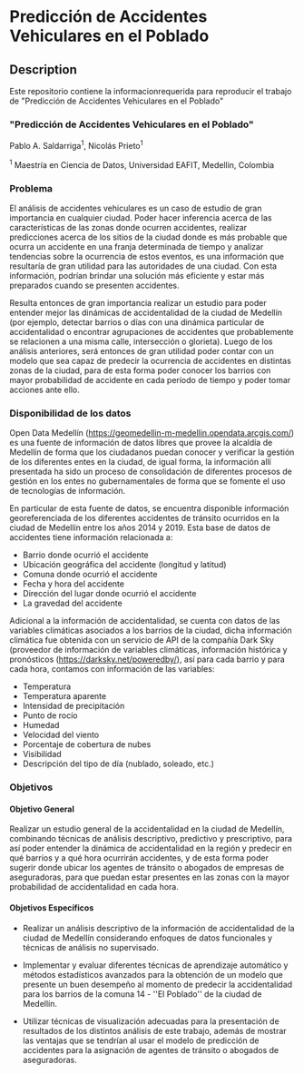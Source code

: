 Predicción de Accidentes Vehiculares en el Poblado
=======================================================================================


## Description

Este repositorio contiene la informacionrequerida para reproducir el trabajo de "Predicción de Accidentes Vehiculares en el Poblado"

### "Predicción de Accidentes Vehiculares en el Poblado"

Pablo A. Saldarriga<sup>1</sup>, Nicolás Prieto<sup>1</sup>

<sup>1</sup> Maestría en Ciencia de Datos, Universidad EAFIT, Medellin, Colombia


### Problema 

El análisis de accidentes vehiculares es un caso de estudio de gran importancia en cualquier ciudad. Poder hacer inferencia acerca de las características de las zonas donde ocurren accidentes, realizar predicciones acerca de los sitios de la ciudad donde es más probable que ocurra un accidente en una franja determinada de tiempo y analizar tendencias sobre la ocurrencia de estos eventos, es una información que resultaría de gran utilidad para las autoridades de una ciudad. Con esta información, podrían brindar una solución más eficiente y estar más preparados cuando se presenten accidentes.

Resulta entonces de gran importancia realizar un estudio para poder entender mejor las dinámicas de accidentalidad de la ciudad de Medellín (por ejemplo, detectar barrios o días con una dinámica particular de accidentalidad o encontrar agrupaciones de accidentes que probablemente se relacionen a una misma calle, intersección o glorieta). Luego de los análisis anteriores, será entonces de gran utilidad poder contar con un modelo que sea capaz de predecir la ocurrencia de accidentes en distintas zonas de la ciudad, para de esta forma poder conocer los barrios con mayor probabilidad de accidente en cada período de tiempo y poder tomar acciones ante ello.

### Disponibilidad de los datos

Open Data Medellín (https://geomedellin-m-medellin.opendata.arcgis.com/) es una fuente de información de datos libres que provee la alcaldía de Medellín de forma que los ciudadanos puedan conocer y verificar la gestión de los diferentes entes en la ciudad, de igual forma, la información allí presentada ha sido un proceso de consolidación de diferentes procesos de gestión en los entes no gubernamentales de forma que se fomente el uso de tecnologías de información.

En particular de esta fuente de datos, se encuentra disponible información georeferenciada de los diferentes accidentes de tránsito ocurridos en la ciudad de Medellín entre los años 2014 y 2019. Esta base de datos de accidentes tiene información relacionada a:

- Barrio donde ocurrió el accidente
- Ubicación geográfica del accidente (longitud y latitud)
- Comuna donde ocurrió el accidente
- Fecha y hora del accidente
- Dirección del lugar donde ocurrió el accidente
- La gravedad del accidente

Adicional a la información de accidentalidad, se cuenta con datos de las variables climáticas asociados a los barrios de la ciudad, dicha información climática fue obtenida con un servicio de API de la compañía Dark Sky (proveedor de información de variables climáticas, información histórica y pronósticos (https://darksky.net/poweredby/), así para cada barrio y para cada hora, contamos con información de las variables:

- Temperatura
- Temperatura aparente
- Intensidad de precipitación
- Punto de rocío
- Humedad
- Velocidad del viento
- Porcentaje de cobertura de nubes
- Visibilidad 
- Descripción del tipo de día (nublado, soleado, etc.)

### Objetivos

#### Objetivo General

Realizar un estudio general de la accidentalidad en la ciudad de Medellín, combinando técnicas de análisis descriptivo, predictivo y prescriptivo, para así poder entender la dinámica de accidentalidad en la región y predecir en qué barrios y a qué hora ocurrirán accidentes, y de esta forma poder sugerir donde ubicar los agentes de tránsito o abogados de empresas de aseguradoras, para que puedan estar presentes en las zonas con la mayor probabilidad de accidentalidad en cada hora.

#### Objetivos Específicos

- Realizar un análisis descriptivo de la información de accidentalidad de la ciudad de Medellín considerando enfoques de datos funcionales y técnicas de análisis no supervisado.

- Implementar y evaluar diferentes técnicas de aprendizaje automático y métodos estadísticos avanzados para la obtención de un modelo que presente un buen desempeño al momento de predecir la accidentalidad para los barrios de la comuna 14 - ''El Poblado'' de la ciudad de Medellín.
    
- Utilizar técnicas de visualización adecuadas para la presentación de resultados de los distintos análisis de este trabajo, además de mostrar las ventajas que se tendrían al usar el modelo de predicción de accidentes para la asignación de agentes de tránsito o abogados de aseguradoras.